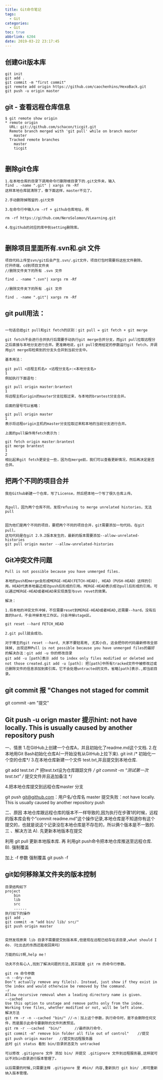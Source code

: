 ```yaml
---
title: Git命令笔记
tags:
  - Git
categories:
  - Git
toc: true
abbrlink: 6204
date: 2019-03-22 23:17:45
---
```


## 创建Git版本库
```echo "# GitHexo" >> README.md
git init
git add .
git commit -m "first commit"
git remote add origin https://github.com/caochenhins/HexoBack.git
git push -u origin master

```
## git - 查看远程仓库信息
``` 
$ git remote show origin
* remote origin
  URL: git://github.com/schacon/ticgit.git
  Remote branch merged with 'git pull' while on branch master
    master
  Tracked remote branches
    master
    ticgit


```

## 删除git仓库
```
1.在本地仓库的目录下调用命令行删除根目录下的.git文件夹，输入
find . -name ".git" | xargs rm -Rf
这样本地仓库就清除了，像下面这样，master不见了。

2.手动删除掉残留的.git文件

3.在命令行中输入rm -rf + github仓库地址，例

rm -rf https://github.com/NeroSolomon/VLearning.git

4.在github的对应的库中到setting删除库。


```

## 删除项目里面所有.svn和.git 文件

```
项目代码上传至svn/git后会产生.svn/.git文件，项目打包时需要将这些文件删除。
打开终端，cd到项目文件夹
//删除文件夹下的所有 .svn 文件
 
find . -name ".svn"| xargs rm -Rf
 
//删除文件夹下的所有 .git 文件
 
find . -name ".git"| xargs rm -Rf

```

## git pull用法：
``` git pull命令的作用是：取回远程主机某个分支的更新，再与本地的指定分支合并。

一句话总结git pull和git fetch的区别：git pull = git fetch + git merge

git fetch不会进行合并执行后需要手动执行git merge合并分支，而git pull拉取远程分之后直接与本地分支进行合并。更准确地说，git pull使用给定的参数运行git fetch，并调用git merge将检索到的分支头合并到当前分支中。

基本用法：

git pull <远程主机名> <远程分支名>:<本地分支名>
1
例如执行下面语句：

git pull origin master:brantest
1
将远程主机origin的master分支拉取过来，与本地的brantest分支合并。

后面的冒号可以省略：

git pull origin master
1
表示将远程origin主机的master分支拉取过来和本地的当前分支进行合并。

上面的pull操作用fetch表示为：

git fetch origin master:brantest
git merge brantest
1
2
相比起来git fetch更安全一些，因为在merge前，我们可以查看更新情况，然后再决定是否合并。

```

## 把两个不同的项目合并
```
我在Github新建一个仓库，写了License，然后把本地一个写了很久仓库上传。


先pull，因为两个仓库不同，发现refusing to merge unrelated histories，无法pull


因为他们是两个不同的项目，要把两个不同的项目合并，git需要添加一句代码，在git pull，
这句代码是在git 2.9.2版本发生的，最新的版本需要添加--allow-unrelated-histories
git pull origin master --allow-unrelated-histories

```

## Git冲突文件问题
```
Pull is not possible because you have unmerged files.

本地的push和merge会形成MERGE-HEAD(FETCH-HEAD), HEAD（PUSH-HEAD）这样的引用。HEAD代表本地最近成功push后形成的引用。MERGE-HEAD表示成功pull后形成的引用。可以通过MERGE-HEAD或者HEAD来实现类型与svn revet的效果。

解决：

1.将本地的冲突文件冲掉，不仅需要reset到MERGE-HEAD或者HEAD,还需要--hard。没有后面的hard，不会冲掉本地工作区。只会冲掉stage区。

git reset --hard FETCH_HEAD

2.git pull就会成功。

对于博主的git reset --hard, 大家不要轻易用, 尤其小白, 这会把你的代码最新修改全部抹掉, 出现这种Pull is not possible because you have unmerged files的最好的解决办法：git add -u 你的修改目录
git add -u [path]表示 add to index only files modified or deleted and not those created.git add -u [path]: 把[path]中所有tracked文件中被修改过或已删除文件的信息添加到索引库。它不会处理untracted的文件。省略[path]表示.,即当前目录。
```


## git commit 报 "Changes not staged for commit

git commit -am "提交"


## Git push -u orign master 提示hint: not have locally. This is usually caused by another repository push

一、情景
1.在GitHub上创建一个仓库A，并且初始化了readme.md这个文档.
2.在本地用Git Bash初始化仓库A(一开始没有从GitHub上拉下来).
git init /* 初始化一个空的仓库*/
3.在本地仓库新建一个文件 test.txt,并且提交到本地仓库.

git add test.txt /* 把test.txt设为仓库跟踪文件 */ 
git commit -m “测试第一次 test.txt” /* 提交文件并且追加备注 */

4.把本地仓库提交到远程仓库master 分支

git push git@github.com：用户名/仓库名 master 
提交失败：not have locally. This is usually caused by another repository push

二、原因
本地仓库跟远程仓库的版本不一样导致的,因为执行在步骤1的时候，远程的版本库会有个“commit readme.md”这个操作记录,本地仓库是不知道你有这个提交的，也就是说这个记录没在本地仓库是不存在的，所以俩个版本是不一致的.
三 、解决方法
A). 先更新本地版本在提交

利用 git pull 更新本地版本库.
再 利用git push命令把本地仓库推送至远程仓库.
B). 强制覆盖


加上 -f 参数 强制覆盖 
git push -f



## git如何移除某文件夹的版本控制
```
目录结构如下
project
    bin
    lib
    src
    ...... 
执行如下的操作
git add .
git commit -m "add bin/ lib/ src/"
git push origin master
 

突然发现原来 lib 目录不需要提交到版本库,但是现在远程已经存在该目录,what should I do.（吐出去的东西还能收回来吗）

万能的Git啊,help me！

功夫不负有心人,找到了解决问题的方法,其实就是 git rm 的命令行参数。

git rm 命令参数
-n --dry-run 
Don’t actually remove any file(s). Instead, just show if they exist in the index and would otherwise be removed by the command.
-r 
Allow recursive removal when a leading directory name is given. 
--cached 
Use this option to unstage and remove paths only from the index. Working tree files, whether modified or not, will be left alone.
解决方法
git rm -r -n --cached "bin/" //-n：加上这个参数，执行命令时，是不会删除任何文件，而是展示此命令要删除的文件列表预览。
git rm -r --cached  "bin/"      //最终执行命令. 
git commit -m" remove bin folder all file out of control"    //提交
git push origin master   //提交到远程服务器
此时 git status 看到 bin/目录状态变为 untracked

可以修改 .gitignore 文件 添加 bin/ 并提交 .gitignore 文件到远程服务器,这样就可以不对bin目录进行版本管理了。

以后需要的时候,只需要注释 .gitignore 里 #bin/ 内容,重新执行 git bin/ ,即可重新纳入版本管理。


```
